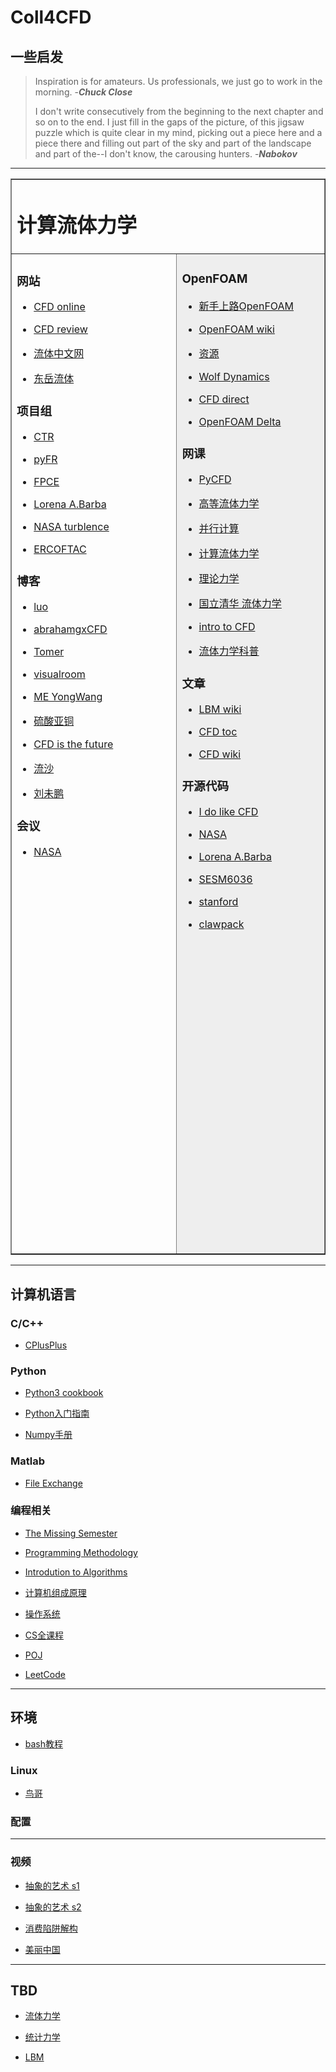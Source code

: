 # Coll4CFD

## 一些启发
> Inspiration is for amateurs. Us professionals, we just go to work in the morning. -***Chuck Close***
>
> I don't write consecutively from the beginning to the next chapter and so  on to  the  end. I just fill in the gaps of the picture, of this jigsaw puzzle which is quite clear in my mind, picking out a piece  here  and  a piece there and filling out part of the sky and part of the landscape and part of the--I don't know, the carousing hunters. -***Nabokov***

***
<table width="3000" border="1">
<tr>
<td colspan="4">
<h1>计算流体力学</h1>
</td>
</tr>
  
<tr>
<td style="height:1600px;width:1500px;vertical-align:top;" colspan="2">
<h3>网站</h3>

<ul><li><p><a href="https://www.cfd-online.com/">CFD online</a></p></li><li><p><a href="http://www.cfdreview.com/">CFD review</a></p></li><li><p><a href="http://www.cfluid.com/">流体中文网</a></p></li><li><p><a href="http://dyfluid.com/">东岳流体</a></p></li></ul>

<h3>项目组</h3>

<ul><li><p><a href="https://ctr.stanford.edu/">CTR</a></p></li><li><p><a href="http://www.pyfr.org/">pyFR</a></p></li><li><p><a href="https://web.stanford.edu/group/fpc/cgi-bin/fpcwiki/">FPCE</a></p></li><li><p><a href="https://lorenabarba.com/">Lorena A.Barba</a></p></li><li><p><a href="https://turbmodels.larc.nasa.gov/">NASA turblence</a></p></li><li><p><a href="https://www.ercoftac.org/">ERCOFTAC</a></p></li></ul>

<h3>博客</h3>

<ul><li><p><a href="http://www.lions.odu.edu/~lluo/">luo</a></p></li><li><p><a href="https://sites.google.com/site/abrahamgxcfd/">abrahamgxCFD</a></p></li><li><p><a href="https://allaboutcfd-tomersblog.com/">Tomer</a></p></li><li><p><a href="http://www.thevisualroom.com/index.html">visualroom</a></p></li><li><p><a href="https://meywang.wordpress.com/">ME YongWang</a></p></li><li><p><a href="https://www.cnblogs.com/liusuanyatong/">硫酸亚铜</a></p></li><li><p><a href="http://cfd2012.com/index.html">CFD is the future</a></p></li><li><p><a href="https://www.cnblogs.com/LSCAX/">流沙</a></p></li><li><p><a href="http://mindhacks.cn/">刘未鹏</a></p></li></ul>

<h3>会议</h3>

<ul><li><a href="https://www.nas.nasa.gov/publications/ams/ams.html">NASA</a></li></ul>
</td>

<td style="background-color:#eeeeee;height:1600px;width:1500px;vertical-align:top;" colspan="2">
<h3>OpenFOAM</h3>

<ul><li><p><a href="https://forum.cfdac.com/t/topic/632">新手上路OpenFOAM</a></p></li><li><p><a href="http://openfoamwiki.net/index.php/Main_Page">OpenFOAM wiki</a></p></li><li><p><a href="https://openfoam.top/studyMaterials/#official-websites">资源</a></p></li><li><p><a href="http://www.wolfdynamics.com/">Wolf Dynamics</a></p></li><li><p><a href="https://cfd.direct/openfoam/user-guide/">CFD direct</a></p></li><li><p><a href="https://www.openfoam.com/documentation/user-guide/">OpenFOAM Delta</a></p></li></ul>

<h3>网课</h3>

<ul><li><p><a href="http://ohllab.org/CFD_course/index.html">PyCFD</a></p></li><li><p><a href="http://v.ucas.ac.cn/course/CourseIndex.do?menuCode=2&amp;amp;courseid=11326">高等流体力学</a></p></li><li><p><a href="http://v.ucas.ac.cn/course/CourseIndex.do?menuCode=2&amp;amp;courseid=29814">并行计算</a></p></li><li><p><a href="http://v.ucas.ac.cn/course/CourseIndex.do?menuCode=2&amp;amp;courseid=f4a6e764a78f451f82b9083c3ad76fcb">计算流体力学</a></p></li><li><p><a href="http://v.ucas.ac.cn/course/CourseIndex.do?menuCode=2&amp;amp;courseid=f4a6e764a78f451f82b9083c3ad76fcb">理论力学</a></p></li><li><p><a href="http://ocw.nthu.edu.tw/ocw/index.php?page=course&amp;amp;cid=2">国立清华 流体力学</a></p></li><li><p><a href="https://www.nas.nasa.gov/publications/ams/2018/06-19-18.html">intro to CFD</a></p></li><li><p><a href="https://www.youtube.com/channel/UC3n-YhkPk1RaNsI-exHMgYA/videos">流体力学科普</a></p></li></ul>

<h3>文章</h3>

<ul><li><p><a href="https://en.wanweibaike.com/wiki-Lattice%20Boltzmann%20Method">LBM wiki</a></p></li><li><p><a href="https://en.wanweibaike.com/wiki/Category-Computational_fluid_dynamics">CFD toc</a></p></li><li><p><a href="https://en.wanweibaike.com/wiki-Computational_fluid_dynamics">CFD wiki</a></p></li></ul>

<h3>开源代码</h3>

<ul><li><p><a href="http://ossanworld.com/cfdbooks/index.html">I do like CFD</a></p></li><li><p><a href="https://software.nasa.gov/">NASA</a></p></li><li><p><a href="https://lorenabarba.com/code/">Lorena A.Barba</a></p></li><li><p><a href="http://www.southampton.ac.uk/~nwb/lectures/">SESM6036</a></p></li><li><p><a href="https://hifiles.stanford.edu/">stanford</a></p></li><li><p><a href="https://www.clawpack.org/gallery/index.html">clawpack</a></p></li></ul></td>
</tr>

</table>

***

## 计算机语言

### C/C++
* [CPlusPlus](http://www.cplusplus.com/)

### Python
* [Python3 cookbook](https://python3-cookbook.readthedocs.io/zh_CN/latest/preface.html)

* [Python入门指南](https://python666.cn/cls/lesson/list/)

* [Numpy手册](https://numpy.org/doc/stable/reference/)

### Matlab
* [File Exchange](https://www.mathworks.com/matlabcentral/fileexchange/)

### 编程相关
* [The Missing Semester](https://www.bilibili.com/video/BV1x7411H7wa)

* [Programming Methodology](https://www.bilibili.com/video/BV1zs411h7t8)

* [Introdution to Algorithms](https://www.bilibili.com/video/BV1Tb411M7FA)

* [计算机组成原理](https://www.bilibili.com/video/BV1c4411w7nd)

* [操作系统](https://www.bilibili.com/video/BV1GE41157Hc)

* [CS全课程](https://study.163.com/curricula/cs.htm)

* [POJ](http://poj.org/)

* [LeetCode](https://leetcode-cn.com/problemset/all/)

***

## 环境
* [bash教程](https://wangdoc.com/bash/intro.html)

### Linux
* [鸟哥](http://linux.vbird.org/linux_basic/)
### 配置

***

### 视频
* [抽象的艺术 s1](https://www.bilibili.com/video/BV1wx411a7nF)

* [抽象的艺术 s2](https://www.bilibili.com/video/BV1KJ411T7mX)

* [消费陷阱解构](https://www.bilibili.com/video/BV1CE41137M4)

* [美丽中国](https://www.bilibili.com/video/BV1m7411m753)

***

## TBD
* [流体力学](https://zhuanlan.zhihu.com/p/57308417)

* [统计力学](https://zhuanlan.zhihu.com/p/32458631)

* [LBM](https://zhuanlan.zhihu.com/p/142564185)



